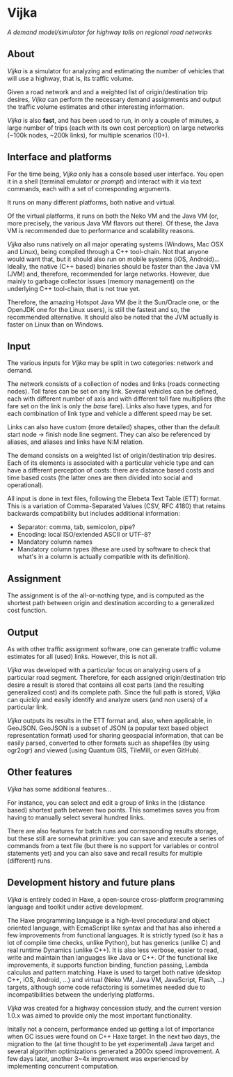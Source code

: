 Vijka
================================================================================
_A demand model/simulator for highway tolls on regional road networks_

About
--------------------------------------------------------------------------------

_Vijka_ is a simulator for analyzing and estimating the number of vehicles that
will use a highway, that is, its traffic volume.

Given a road network and and a weighted list of origin/destination trip
desires, _Vijka_ can perform the necessary demand assignments and output the
traffic volume estimates and other interesting information.

_Vijka_ is also __fast__, and has been used to run, in only a couple of minutes,
a large number of trips (each with its own cost perception) on large networks
(~100k nodes, ~200k links), for multiple scenarios (10+).

Interface and platforms
--------------------------------------------------------------------------------

For the time being, _Vijka_ only has a console based user interface. You open it
in a shell (terminal emulator or _prompt_) and interact with it via text
commands, each with a set of corresponding arguments.

It runs on many different platforms, both native and virtual.

Of the virtual platforms, it runs on both the Neko VM and the Java VM (or, more
precisely, the various Java VM flavors out there). Of these, the Java VM is
recommended due to performance and scalability reasons.

_Vijka_ also runs natively on all major operating systems (Windows, Mac OSX and
Linux), being compiled through a C++ tool-chain. Not that anyone would want that,
but it should also run on mobile systems (iOS, Android)... Ideally, the native
(C++ based) binaries should be faster than the Java VM (JVM) and, therefore,
recommended for large networks. However, due mainly to garbage collector issues
(memory management) on the underlying C++ tool-chain, that is not true yet.

Therefore, the amazing Hotspot Java VM (be it the Sun/Oracle one, or the OpenJDK
one for the Linux users), is still the fastest and so, the recommended
alternative. It should also be noted that the JVM actually is faster
on Linux than on Windows.

Input
--------------------------------------------------------------------------------

The various inputs for _Vijka_ may be split in two categories: network and
demand.

The network consists of a collection of nodes and links (roads connecting nodes).
Toll fares can be set on any link. Several vehicles can be defined, each with
different number of axis and with different toll fare multipliers (the fare
set on the link is only the _base_ fare). Links also have types, and for each
combination of link type and vehicle a different speed may be set.

Links can also have custom (more detailed) shapes, other than the default
start node -> finish node line segment. They can also be referenced by aliases,
and aliases and links have N:M relation.

The demand consists on a weighted list of origin/destination trip desires. Each
of its elements is associated with a particular vehicle type and can have a
different perception of costs: there are distance based costs and time based
costs (the latter ones are then divided into social and operational).

All input is done in text files, following the Elebeta Text Table (ETT) format.
This is a variation of Comma-Separated Values (CSV, RFC 4180) that retains
backwards compatibility but includes additional information:

 - Separator: comma, tab, semicolon, pipe?
 - Encoding: local ISO/extended ASCII or UTF-8?
 - Mandatory column names
 - Mandatory column types (these are used by software to check that what's in a
   column is actually compatible with its definition).

Assignment
--------------------------------------------------------------------------------

The assignment is of the all-or-nothing type, and is computed as the shortest
path between origin and destination according to a generalized cost function.

Output
--------------------------------------------------------------------------------

As with other traffic assignment software, one can generate traffic volume
estimates for all (used) links. However, this is not all.

_Vijka_ was developed with a particular focus on analyzing users of a
particular road segment. Therefore, for each assigned origin/destination trip
desire a result is stored that contains all cost parts (and the resulting
generalized cost) and its complete path. Since the full path is stored, _Vijka_
can quickly and easily identify and analyze users (and non users) of a
particular link.

_Vijka_ outputs its results in the ETT format and, also, when applicable, in
GeoJSON. GeoJSON is a subset of JSON (a popular text based object representation
format) used for sharing geospacial information, that can be easily parsed,
converted to other formats such as shapefiles (by using ogr2ogr) and viewed
(using Quantum GIS, TileMill, or even GitHub).

Other features
--------------------------------------------------------------------------------

_Vijka_ has some additional features...

For instance, you can select and edit a group of links in the (distance based)
shortest path between two points. This sometimes saves you from having to
manually select several hundred links.

There are also features for batch runs and corresponding results storage,
but these still are somewhat primitive: you can save and execute a series of
commands from a text file (but there is no support for variables or control
statements yet) and you can also save and recall results for multiple
(different) runs.

Development history and future plans
--------------------------------------------------------------------------------

_Vijka_ is entirely coded in Haxe, a open-source cross-platform programming
language and toolkit under active development.

The Haxe programming language is a high-level procedural and object oriented
language, with EcmaScript like syntax and that has also inhered a few
improvements from functional languages. It is strictly typed (so it has a lot of
compile time checks, unlike Python), but has generics (unlike C) and real
runtime Dynamics (unlike C++). It is also less verbose, easier to read, write
and maintain than languages like Java or C++. Of the functional like
improvements, it supports function binding, function passing, Lambda calculus
and pattern matching. Haxe is used to target both native (desktop C++, iOS,
Android, ...) and virtual (Neko VM, Java VM, JavaScript, Flash, ...) targets,
although some code refactoring is sometimes needed due to incompatibilities
between the underlying platforms.

_Vijka_ was created for a highway concession study, and the current version
1.0.x was aimed to provide only the most important functionality.

Initally not a concern, performance ended up getting a lot of importance when GC
issues were found on C++ Haxe target. In the next two days, the migration to the
(at time thought to be yet experimental) Java target and several algorithm
optimizations generated a 2000x speed improvement. A few days later, another
3~4x improvement was experienced by implementing concurrent computation.

